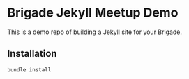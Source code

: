 # Brigade Jekyll Meetup Demo
This is a demo repo of building a Jekyll site for your Brigade.

## Installation
```
bundle install
```

